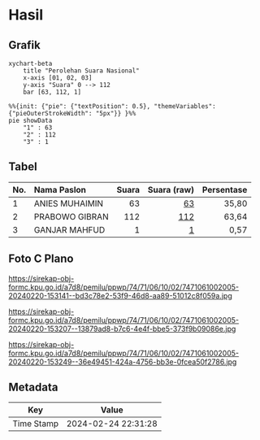 # Hasil

## Grafik

```mermaid
xychart-beta
    title "Perolehan Suara Nasional"
    x-axis [01, 02, 03]
    y-axis "Suara" 0 --> 112
    bar [63, 112, 1]
```

```mermaid
%%{init: {"pie": {"textPosition": 0.5}, "themeVariables": {"pieOuterStrokeWidth": "5px"}} }%%
pie showData
    "1" : 63
    "2" : 112
    "3" : 1
```

## Tabel

| No. | Nama Paslon    | Suara | Suara (raw) | Persentase |
|:--- |:-------------- | -----:| -----------:| ----------:|
| 1   | ANIES MUHAIMIN | 63    | [63][p-1]   | 35,80      |
| 2   | PRABOWO GIBRAN | 112   | [112][p-2]  | 63,64      |
| 3   | GANJAR MAHFUD  | 1     | [1][p-3]    | 0,57       |


[p-1]: https://github.com/gigit-pemilu/pemilu-2024/blob/main/pilpres/hitung-suara/sub/74-sulawesi-tenggara/sub/71-kota-kendari/sub/06-abeli/sub/1002-lapulu/sub/005-tps/sub/paslon-1.txt
[p-2]: https://github.com/gigit-pemilu/pemilu-2024/blob/main/pilpres/hitung-suara/sub/74-sulawesi-tenggara/sub/71-kota-kendari/sub/06-abeli/sub/1002-lapulu/sub/005-tps/sub/paslon-2.txt
[p-3]: https://github.com/gigit-pemilu/pemilu-2024/blob/main/pilpres/hitung-suara/sub/74-sulawesi-tenggara/sub/71-kota-kendari/sub/06-abeli/sub/1002-lapulu/sub/005-tps/sub/paslon-3.txt

## Foto C Plano

https://sirekap-obj-formc.kpu.go.id/a7d8/pemilu/ppwp/74/71/06/10/02/7471061002005-20240220-153141--bd3c78e2-53f9-46d8-aa89-51012c8f059a.jpg

https://sirekap-obj-formc.kpu.go.id/a7d8/pemilu/ppwp/74/71/06/10/02/7471061002005-20240220-153207--13879ad8-b7c6-4e4f-bbe5-373f9b09086e.jpg

https://sirekap-obj-formc.kpu.go.id/a7d8/pemilu/ppwp/74/71/06/10/02/7471061002005-20240220-153249--36e49451-424a-4756-bb3e-0fcea50f2786.jpg


## Metadata

| Key        | Value               |
| ---------- | ------------------- |
| Time Stamp | 2024-02-24 22:31:28 |



